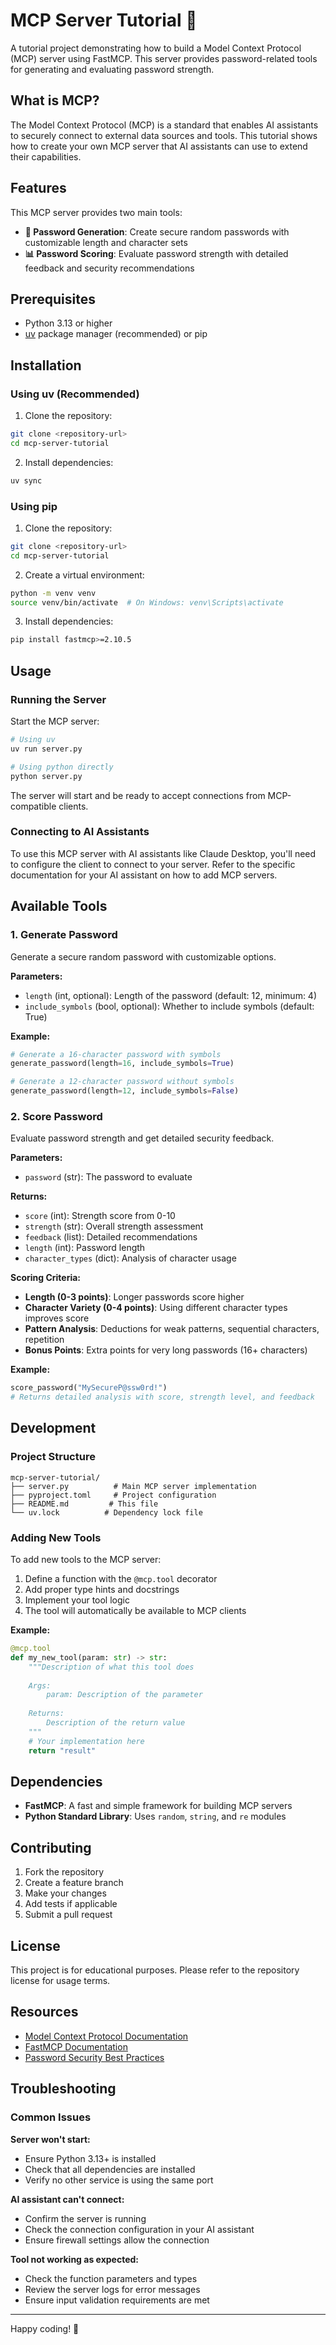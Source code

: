 # MCP Server Tutorial 🚀

A tutorial project demonstrating how to build a Model Context Protocol (MCP) server using FastMCP. This server provides password-related tools for generating and evaluating password strength.

## What is MCP?

The Model Context Protocol (MCP) is a standard that enables AI assistants to securely connect to external data sources and tools. This tutorial shows how to create your own MCP server that AI assistants can use to extend their capabilities.

## Features

This MCP server provides two main tools:

- **🔐 Password Generation**: Create secure random passwords with customizable length and character sets
- **📊 Password Scoring**: Evaluate password strength with detailed feedback and security recommendations

## Prerequisites

- Python 3.13 or higher
- [uv](https://docs.astral.sh/uv/) package manager (recommended) or pip

## Installation

### Using uv (Recommended)

1. Clone the repository:
```bash
git clone <repository-url>
cd mcp-server-tutorial
```

2. Install dependencies:
```bash
uv sync
```

### Using pip

1. Clone the repository:
```bash
git clone <repository-url>
cd mcp-server-tutorial
```

2. Create a virtual environment:
```bash
python -m venv venv
source venv/bin/activate  # On Windows: venv\Scripts\activate
```

3. Install dependencies:
```bash
pip install fastmcp>=2.10.5
```

## Usage

### Running the Server

Start the MCP server:

```bash
# Using uv
uv run server.py

# Using python directly
python server.py
```

The server will start and be ready to accept connections from MCP-compatible clients.

### Connecting to AI Assistants

To use this MCP server with AI assistants like Claude Desktop, you'll need to configure the client to connect to your server. Refer to the specific documentation for your AI assistant on how to add MCP servers.

## Available Tools

### 1. Generate Password

Generate a secure random password with customizable options.

**Parameters:**
- `length` (int, optional): Length of the password (default: 12, minimum: 4)
- `include_symbols` (bool, optional): Whether to include symbols (default: True)

**Example:**
```python
# Generate a 16-character password with symbols
generate_password(length=16, include_symbols=True)

# Generate a 12-character password without symbols
generate_password(length=12, include_symbols=False)
```

### 2. Score Password

Evaluate password strength and get detailed security feedback.

**Parameters:**
- `password` (str): The password to evaluate

**Returns:**
- `score` (int): Strength score from 0-10
- `strength` (str): Overall strength assessment
- `feedback` (list): Detailed recommendations
- `length` (int): Password length
- `character_types` (dict): Analysis of character usage

**Scoring Criteria:**
- **Length (0-3 points)**: Longer passwords score higher
- **Character Variety (0-4 points)**: Using different character types improves score
- **Pattern Analysis**: Deductions for weak patterns, sequential characters, repetition
- **Bonus Points**: Extra points for very long passwords (16+ characters)

**Example:**
```python
score_password("MySecureP@ssw0rd!")
# Returns detailed analysis with score, strength level, and feedback
```

## Development

### Project Structure

```
mcp-server-tutorial/
├── server.py          # Main MCP server implementation
├── pyproject.toml     # Project configuration
├── README.md         # This file
└── uv.lock          # Dependency lock file
```

### Adding New Tools

To add new tools to the MCP server:

1. Define a function with the `@mcp.tool` decorator
2. Add proper type hints and docstrings
3. Implement your tool logic
4. The tool will automatically be available to MCP clients

**Example:**
```python
@mcp.tool
def my_new_tool(param: str) -> str:
    """Description of what this tool does
    
    Args:
        param: Description of the parameter
        
    Returns:
        Description of the return value
    """
    # Your implementation here
    return "result"
```

## Dependencies

- **FastMCP**: A fast and simple framework for building MCP servers
- **Python Standard Library**: Uses `random`, `string`, and `re` modules

## Contributing

1. Fork the repository
2. Create a feature branch
3. Make your changes
4. Add tests if applicable
5. Submit a pull request

## License

This project is for educational purposes. Please refer to the repository license for usage terms.

## Resources

- [Model Context Protocol Documentation](https://modelcontextprotocol.io/)
- [FastMCP Documentation](https://github.com/jlowin/fastmcp)
- [Password Security Best Practices](https://owasp.org/www-project-cheat-sheets/cheatsheets/Password_Storage_Cheat_Sheet.html)

## Troubleshooting

### Common Issues

**Server won't start:**
- Ensure Python 3.13+ is installed
- Check that all dependencies are installed
- Verify no other service is using the same port

**AI assistant can't connect:**
- Confirm the server is running
- Check the connection configuration in your AI assistant
- Ensure firewall settings allow the connection

**Tool not working as expected:**
- Check the function parameters and types
- Review the server logs for error messages
- Ensure input validation requirements are met

---

Happy coding! 🎉
